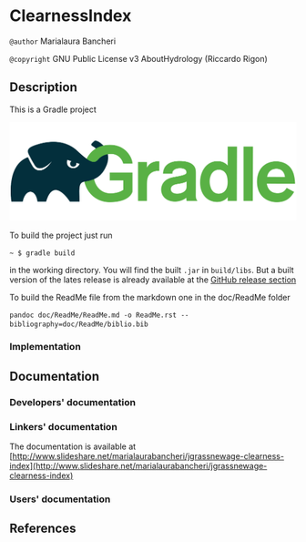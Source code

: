 # ClearnessIndex

`@author` Marialaura Bancheri

`@copyright` GNU Public License v3 AboutHydrology (Riccardo Rigon)

## Description

This is a Gradle project 

![Gradle logo](doc/ReadMe/gradle.png)

To build the project just run

    ~ $ gradle build

in the working directory. You will find the built `.jar` in `build/libs`. But a
built version of the lates release is already available at the [GitHub release
section](https://github.com/geoframecomponents/ClearnessIndex/releases)

To build the ReadMe file from the markdown one in the doc/ReadMe folder

    pandoc doc/ReadMe/ReadMe.md -o ReadMe.rst --bibliography=doc/ReadMe/biblio.bib

### Implementation

## Documentation

### Developers' documentation

### Linkers' documentation

The documentation is available at [http://www.slideshare.net/marialaurabancheri/jgrassnewage-clearness-index](http://www.slideshare.net/marialaurabancheri/jgrassnewage-clearness-index)

### Users' documentation

## References
